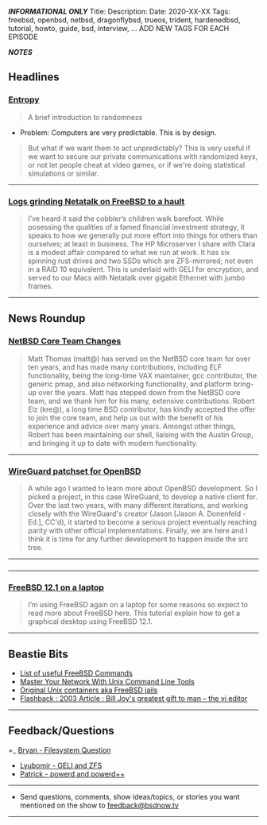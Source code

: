 
***INFORMATIONAL ONLY***
Title:
Description:
Date: 2020-XX-XX
Tags: freebsd, openbsd, netbsd, dragonflybsd, trueos, trident, hardenedbsd, tutorial, howto, guide, bsd, interview, … ADD NEW TAGS FOR EACH EPISODE

***NOTES***
## Headlines
### [Entropy](https://washbear.neocities.org/entropy.html)
> A brief introduction to randomness

+ Problem: Computers are very predictable. This is by design.

> But what if we want them to act unpredictably? This is very useful if we want to secure our private communications with randomized keys, or not let people cheat at video games, or if we're doing statistical simulations or similar.
***

### [Logs grinding Netatalk on FreeBSD to a hault](https://rubenerd.com/logs-grinding-netatalk-on-freebsd-to-a-hault/) 
> I’ve heard it said the cobbler’s children walk barefoot. While posessing the qualities of a famed financial investment strategy, it speaks to how we generally put more effort into things for others than ourselves; at least in business.
> The HP Microserver I share with Clara is a modest affair compared to what we run at work. It has six spinning rust drives and two SSDs which are ZFS-mirrored; not even in a RAID 10 equivalent. This is underlaid with GELI for encryption, and served to our Macs with Netatalk over gigabit Ethernet with jumbo frames.
***



## News Roundup


### [NetBSD Core Team Changes](https://mail-index.netbsd.org/netbsd-announce/2020/05/07/msg000314.html)
> Matt Thomas (matt@) has served on the NetBSD core team for over ten years, and has made many contributions, including ELF functionality, being the long-time VAX maintainer, gcc contributor, the generic pmap, and also networking functionality, and platform bring-up over the years.  Matt has stepped down from the NetBSD core team, and we thank him for his many, extensive contributions.
> Robert Elz (kre@), a long time BSD contributor, has kindly accepted the offer to join the core team, and help us out with the benefit of his experience and advice over many years.  Amongst other things, Robert has been maintaining our shell, liaising with the Austin Group, and bringing it up to date with modern functionality.
***

### [WireGuard patchset for OpenBSD](https://undeadly.org/cgi?action=article;sid=20200512080047)

> A while ago I wanted to learn more about OpenBSD development. So I picked a project, in this case WireGuard, to develop a native client for. Over the last two years, with many different iterations, and working closely with the WireGuard's creator (Jason [Jason A. Donenfeld - Ed.], CC'd), it started to become a serious project eventually reaching parity with other official implementations. Finally, we are here and I think it is time for any further development to happen inside the src tree.
***

### [](https://cromwell-intl.com/open-source/openbsd-kernel.html)
> 
***

### [FreeBSD 12.1 on a laptop](https://dataswamp.org/~solene/2020-05-11-freebsd-workstation.html)
> I’m using FreeBSD again on a laptop for some reasons so expect to read more about FreeBSD here. This tutorial explain how to get a graphical desktop using FreeBSD 12.1.
***

## Beastie Bits

+ [List of useful FreeBSD Commands](https://medium.com/@tdebarbora/list-of-useful-freebsd-commands-92dffb8f8c57)
+ [Master Your Network With Unix Command Line Tools](https://itnext.io/master-your-network-with-unix-command-line-tools-790bdd3b3b87)
+ [Original Unix containers aka FreeBSD jails](https://twitter.com/nixcraft/status/1257674069387993088)
+ [Flashback : 2003 Article : Bill Joy's greatest gift to man – the vi editor](https://www.theregister.co.uk/2003/09/11/bill_joys_greatest_gift/)
***

## Feedback/Questions

+_ [Bryan - Filesystem Question](https://github.com/BSDNow/bsdnow.tv/blob/master/episodes/352/feedback/Bryan%20-%20Filesystem%20Question.md)
+ [Lyubomir - GELI and ZFS](https://github.com/BSDNow/bsdnow.tv/blob/master/episodes/352/feedback/Lyubomir%20-%20GELI%20and%20ZFS.md)
+ [Patrick - powerd and powerd++](https://github.com/BSDNow/bsdnow.tv/blob/master/episodes/352/feedback/Patrick%20-%20powerd%20and%20powerd%2B%2B.md)

***

- Send questions, comments, show ideas/topics, or stories you want mentioned on the show to [feedback@bsdnow.tv](mailto:feedback@bsdnow.tv)

***


